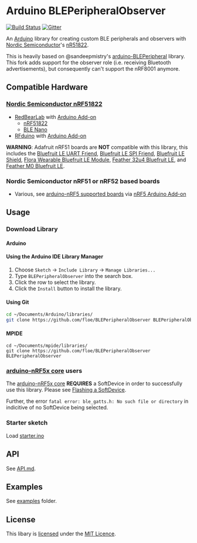 # Arduino BLEPeripheralObserver

[![Build Status](https://travis-ci.org/sandeepmistry/arduino-BLEPeripheral.svg?branch=master)](https://travis-ci.org/sandeepmistry/arduino-BLEPeripheral) [![Gitter](https://badges.gitter.im/Join%20Chat.svg)](https://gitter.im/sandeepmistry/arduino-BLEPeripheral?utm_source=badge&utm_medium=badge&utm_campaign=pr-badge&utm_content=badge)


An [Arduino](http://arduino.cc) library for creating custom BLE peripherals and observers with [Nordic Semiconductor](http://www.nordicsemi.com)'s  [nR51822](http://www.nordicsemi.com/eng/Products/Bluetooth-R-low-energy/nRF51822).

This is heavily based on @sandeepmistry's [arduino-BLEPeripheral](https://github.com/sandeepmistry/arduino-BLEPeripheral) library. This fork adds support for the observer role (i.e. receiving Bluetooth advertisements), but consequently can't support the nRF8001 anymore.

## Compatible Hardware

### [Nordic Semiconductor nRF51822](http://www.nordicsemi.com/eng/Products/Bluetooth-R-low-energy/nRF51822)

 * [RedBearLab](http://redbearlab.com) with [Arduino Add-on](https://github.com/RedBearLab/nRF51822-Arduino)
   * [nRF51822](http://redbearlab.com/redbearlab-nrf51822)
   * [BLE Nano](http://redbearlab.com/blenano/)
 * [RFduino](http://www.rfduino.com) with [Arduino Add-on](https://github.com/RFduino/RFduino)

**WARNING**: Adafruit nRF51 boards are **NOT** compatible with this library, this includes the [Bluefruit LE UART Friend](https://www.adafruit.com/products/2479), [Bluefruit LE SPI Friend](https://www.adafruit.com/products/2633), [Bluefruit LE Shield](https://www.adafruit.com/products/2746), [Flora Wearable Bluefruit LE Module](https://www.adafruit.com/products/2487), [Feather 32u4 Bluefruit LE](https://www.adafruit.com/products/2829), and [Feather M0 Bluefruit LE](https://www.adafruit.com/products/2995).

### Nordic Semiconductor nRF51 or nRF52 based boards

 * Various, see [arduino-nRF5 supported boards](https://github.com/sandeepmistry/arduino-nRF5#supported-boards) via [nRF5 Arduino Add-on](https://github.com/sandeepmistry/arduino-nRF5)

## Usage

### Download Library

#### Arduino

#### Using the Arduino IDE Library Manager

1. Choose ```Sketch``` -> ```Include Library``` -> ```Manage Libraries...```
2. Type ```BLEPeripheralObserver``` into the search box.
3. Click the row to select the library.
4. Click the ```Install``` button to install the library.

#### Using Git
```sh
cd ~/Documents/Arduino/libraries/
git clone https://github.com/floe/BLEPeripheralObserver BLEPeripheralObserver
```

#### MPIDE
```
cd ~/Documents/mpide/libraries/
git clone https://github.com/floe/BLEPeripheralObserver BLEPeripheralObserver
```

### [arduino-nRF5x core](https://github.com/sandeepmistry/arduino-nRF5) users

The [arduino-nRF5x core](https://github.com/sandeepmistry/arduino-nRF5) **REQUIRES** a SoftDevice in order to successfully use this library. Please see [Flashing a SoftDevice](https://github.com/sandeepmistry/arduino-nRF5#flashing-a-softdevice).

Further, the error ```fatal error: ble_gatts.h: No such file or directory``` in indicitive of no SoftDevice being selected.

### Starter sketch
Load [starter.ino](examples/starter/starter.ino)

## API
See [API.md](API.md).

## Examples
See [examples](examples) folder.

## License

This libary is [licensed](LICENSE) under the [MIT Licence](http://en.wikipedia.org/wiki/MIT_License).
